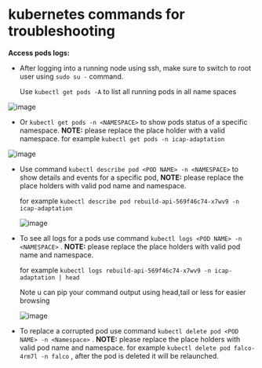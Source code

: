 # kubernetes commands for troubleshooting

**Access pods logs:**

* After logging into a running node using ssh, make sure to switch to root user using `sudo su -` command.

  Use `kubectl get pods -A` to list all running pods in all name spaces

![image](https://user-images.githubusercontent.com/58347752/122148537-f05df500-ce5a-11eb-8120-05aba011864d.png)



* Or `kubectl get pods -n <NAMESPACE>` to show pods status of a specific namespace. **NOTE:** please replace the place holder with a valid namespace.
  for example `kubectl get pods -n icap-adaptation` 

![image](https://user-images.githubusercontent.com/58347752/122148800-59456d00-ce5b-11eb-984a-dbf5eaf4cc41.png)



* Use command `kubectl describe pod <POD NAME> -n <NAMESPACE>` to show details and events for a specific pod, **NOTE:** please replace the place holders with valid pod name and namespace.

  for example `kubectl describe pod rebuild-api-569f46c74-x7wv9 -n icap-adaptation`

  ![image](https://user-images.githubusercontent.com/58347752/122149170-f0aac000-ce5b-11eb-804d-b9714185ec6b.png)



* To see all logs for a pods use command `kubectl logs <POD NAME> -n <NAMESPACE>` . **NOTE:** please replace the place holders with  valid pod name and namespace.

  for example `kubectl logs rebuild-api-569f46c74-x7wv9 -n icap-adaptation | head` 

  Note u can pip your command output using head,tail or less for easier browsing

  ![image](https://user-images.githubusercontent.com/58347752/122149580-93633e80-ce5c-11eb-8f37-968cc8847892.png)



* To replace a corrupted pod use command `kubectl delete pod <POD NAME> -n <Namespace>` . **NOTE:** please replace the place holders with  valid pod name and namespace.
  for example `kubectl delete pod falco-4rm7l -n falco` , after the pod is deleted it will be relaunched.
